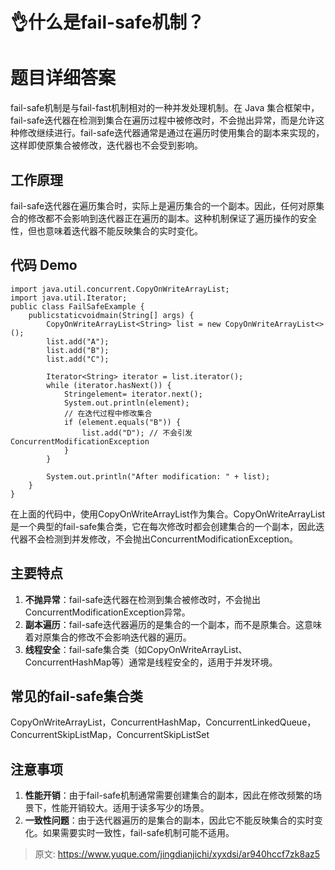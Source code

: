 # 👌什么是fail-safe机制？

# 题目详细答案
fail-safe机制是与fail-fast机制相对的一种并发处理机制。在 Java 集合框架中，fail-safe迭代器在检测到集合在遍历过程中被修改时，不会抛出异常，而是允许这种修改继续进行。fail-safe迭代器通常是通过在遍历时使用集合的副本来实现的，这样即使原集合被修改，迭代器也不会受到影响。

## 工作原理
fail-safe迭代器在遍历集合时，实际上是遍历集合的一个副本。因此，任何对原集合的修改都不会影响到迭代器正在遍历的副本。这种机制保证了遍历操作的安全性，但也意味着迭代器不能反映集合的实时变化。

## 代码 Demo
```plain
import java.util.concurrent.CopyOnWriteArrayList;
import java.util.Iterator;
public class FailSafeExample {
    publicstaticvoidmain(String[] args) {
        CopyOnWriteArrayList<String> list = new CopyOnWriteArrayList<>();
        list.add("A");
        list.add("B");
        list.add("C");

        Iterator<String> iterator = list.iterator();
        while (iterator.hasNext()) {
            Stringelement= iterator.next();
            System.out.println(element);
            // 在迭代过程中修改集合
            if (element.equals("B")) {
                list.add("D"); // 不会引发 ConcurrentModificationException
            }
        }

        System.out.println("After modification: " + list);
    }
}
```

在上面的代码中，使用CopyOnWriteArrayList作为集合。CopyOnWriteArrayList是一个典型的fail-safe集合类，它在每次修改时都会创建集合的一个副本，因此迭代器不会检测到并发修改，不会抛出ConcurrentModificationException。

## 主要特点
1. **不抛异常**：fail-safe迭代器在检测到集合被修改时，不会抛出ConcurrentModificationException异常。
2. **副本遍历**：fail-safe迭代器遍历的是集合的一个副本，而不是原集合。这意味着对原集合的修改不会影响迭代器的遍历。
3. **线程安全**：fail-safe集合类（如CopyOnWriteArrayList、ConcurrentHashMap等）通常是线程安全的，适用于并发环境。

## 常见的fail-safe集合类
CopyOnWriteArrayList，ConcurrentHashMap，ConcurrentLinkedQueue，ConcurrentSkipListMap，ConcurrentSkipListSet

## 注意事项
1. **性能开销**：由于fail-safe机制通常需要创建集合的副本，因此在修改频繁的场景下，性能开销较大。适用于读多写少的场景。
2. **一致性问题**：由于迭代器遍历的是集合的副本，因此它不能反映集合的实时变化。如果需要实时一致性，fail-safe机制可能不适用。



> 原文: <https://www.yuque.com/jingdianjichi/xyxdsi/ar940hccf7zk8az5>